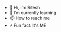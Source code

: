 - 👋 Hi, I’m Ritesh 
- 🌱 I’m currently learning
- 📫 How to reach me 
- ⚡ Fun fact: It's ME

<!---
GITBoy-from-mars/GITBoy-from-mars is a ✨ special ✨ repository because its `README.md` (this file) appears on your GitHub profile.
You can click the Preview link to take a look at your changes.
--->
